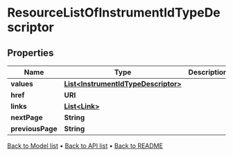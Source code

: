 

# ResourceListOfInstrumentIdTypeDescriptor


## Properties

| Name | Type | Description | Notes |
|------------ | ------------- | ------------- | -------------|
|**values** | [**List&lt;InstrumentIdTypeDescriptor&gt;**](InstrumentIdTypeDescriptor.md) |  |  |
|**href** | **URI** |  |  [optional] |
|**links** | [**List&lt;Link&gt;**](Link.md) |  |  [optional] |
|**nextPage** | **String** |  |  [optional] |
|**previousPage** | **String** |  |  [optional] |



[Back to Model list](../README.md#documentation-for-models) &#8226; [Back to API list](../README.md#documentation-for-api-endpoints) &#8226; [Back to README](../README.md)


